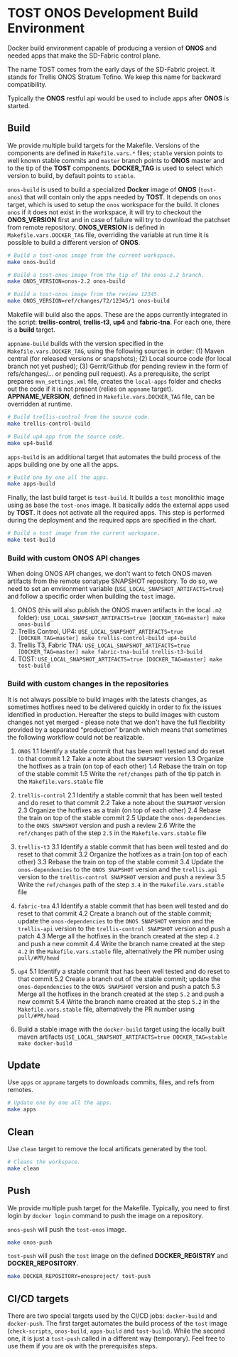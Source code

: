 # TOST ONOS Development Build Environment

Docker build environment capable of producing a version of **ONOS** and needed apps that make the SD-Fabric control plane.

The name TOST comes from the early days of the SD-Fabric project. It stands for Trellis ONOS Stratum Tofino. We keep this name for backward compatibility.

Typically the **ONOS** restful api would be used to include apps after **ONOS** is started.

## Build

We provide multiple build targets for the Makefile. Versions of the components are defined in `Makefile.vars.*` files; `stable` version points to well known stable commits and `master` branch points to **ONOS** master and to the tip of the **TOST** components. **DOCKER_TAG** is used to select which version to build, by default points to `stable`.

`onos-build` is used to build a specialized **Docker** image of **ONOS** (`tost-onos`) that will contain only the apps needed by **TOST**. It depends on `onos` target, which is used to setup the `onos` workspace for the build. It clones `onos` if it does not exist in the workspace, it will try to checkout the **ONOS_VERSION** first and in case of failure will try to download the patchset from remote repository. **ONOS_VERSION** is defined in `Makefile.vars.DOCKER_TAG` file, overriding the variable at run time it is possible to build a different version of **ONOS**.


```sh
# Build a tost-onos image from the current workspace.
make onos-build
```

```sh
# Build a tost-onos image from the tip of the onos-2.2 branch.
make ONOS_VERSION=onos-2.2 onos-build
```

```sh
# Build a tost-onos image from the review 12345.
make ONOS_VERSION=ref/changes/72/12345/1 onos-build
```

Makefile will build also the apps. These are the apps currently integrated in the script: **trellis-control**, **trellis-t3**, **up4** and **fabric-tna**. For each one, there is a **build** target.

`appname-build` builds with the version specified in the `Makefile.vars.DOCKER_TAG`, using the following sources in order: (1) Maven central (for released versions or snapshots); (2) Local source code (for local branch not yet pushed); (3) Gerrit/Github (for pending review in the form of refs/changes/... or pending pull request). As a prerequisite, the script prepares `mvn_settings.xml` file, creates the `local-apps` folder and checks out the code if it is not present (relies on `appname` target). **APPNAME_VERSION**, defined in `Makefile.vars.DOCKER_TAG` file, can be overridden at runtime.


```sh
# Build trellis-control from the source code.
make trellis-control-build
```

```sh
# Build up4 app from the source code.
make up4-build
```

`apps-build` is an additional target that automates the build process of the apps building one by one all the apps.

```sh
# Build one by one all the apps.
make apps-build
```

Finally, the last build target is `tost-build`. It builds a `tost` monolithic image using as base the `tost-onos` image. It basically adds the external apps used by **TOST**. It does not activate all the required apps. This step is performed during the deployment and the required apps are specified in the chart.

```sh
# Build a tost image from the current workspace.
make tost-build
```

### Build with custom ONOS API changes
When doing ONOS API changes, we don't want to fetch ONOS maven artifacts from the
remote sonatype SNAPSHOT repository. To do so, we need to set an environment variable
(`USE_LOCAL_SNAPSHOT_ARTIFACTS=true`) and follow a specific order when building the
`tost` image.

1. ONOS (this will also publish the ONOS maven artifacts in  the local `.m2` folder):
   `USE_LOCAL_SNAPSHOT_ARTIFACTS=true [DOCKER_TAG=master] make onos-build`
2. Trellis Control, UP4:
   `USE_LOCAL_SNAPSHOT_ARTIFACTS=true [DOCKER_TAG=master] make trellis-control-build up4-build`
3. Trellis T3, Fabric TNA:
   `USE_LOCAL_SNAPSHOT_ARTIFACTS=true [DOCKER_TAG=master] make fabric-tna-build trellis-t3-build`
4. TOST:
   `USE_LOCAL_SNAPSHOT_ARTIFACTS=true [DOCKER_TAG=master] make tost-build`

### Build with custom changes in the repositories
It is not always possible to build images with the latests changes, as sometimes hotfixes need to be delivered quickly in order to fix the issues identified in production. Hereafter the steps to build images with custom changes not yet merged - please note that we don't have the full flexibility provided by a separated “production” branch which means that sometimes the following workflow could not be realizable.

1. `ONOS`
1.1 Identify a stable commit that has been well tested and do reset to that commit
1.2 Take a note about the `SNAPSHOT` version
1.3 Organize the hotfixes as a train (on top of each other)
1.4 Rebase the train on top of the stable commit
1.5 Write the `ref/changes` path of the tip patch in the `Makefile.vars.stable` file

2. `trellis-control`
2.1 Identify a stable commit that has been well tested and do reset to that commit
2.2 Take a note about the `SNAPSHOT` version
2.3 Organize the hotfixes as a train (on top of each other)
2.4 Rebase the train on top of the stable commit
2.5 Update the `onos-dependencies` to the `ONOS SNAPSHOT` version and push a review
2.6 Write the `ref/changes` path of the step `2.5` in the `Makefile.vars.stable` file

3. `trellis-t3`
3.1 Identify a stable commit that has been well tested and do reset to that commit
3.2 Organize the hotfixes as a train (on top of each other)
3.3 Rebase the train on top of the stable commit
3.4 Update the `onos-dependencies` to the `ONOS SNAPSHOT` version and the `trellis.api` version to the `trellis-control SNAPSHOT` version and push a review
3.5 Write the `ref/changes` path of the step `3.4` in the `Makefile.vars.stable` file

4. `fabric-tna`
4.1 Identify a stable commit that has been well tested and do reset to that commit
4.2 Create a branch out of the stable commit; update the `onos-dependencies` to the `ONOS SNAPSHOT` version and the `trellis-api` version to the `trellis-control SNAPSHOT` version and push a patch
4.3 Merge all the hotfixes in the branch created at the step `4.2` and push a new commit
4.4 Write the branch name created at the step `4.2` in the `Makefile.vars.stable` file, alternatively the PR number using `pull/#PR/head`

5. `up4`
5.1 Identify a stable commit that has been well tested and do reset to that commit
5.2 Create a branch out of the stable commit; update the `onos-dependencies` to the `ONOS SNAPSHOT` version and push a patch
5.3 Merge all the hotfixes in the branch created at the step `5.2` and push a new commit
5.4 Write the branch name created at the step `5.2` in the `Makefile.vars.stable` file, alternatively the PR number using `pull/#PR/head`

6. Build a stable image with the `docker-build` target using the locally built maven artifacts
    `USE_LOCAL_SNAPSHOT_ARTIFACTS=true DOCKER_TAG=stable make docker-build`

## Update

Use `apps` or `appname` targets to downloads commits, files, and refs from remotes.


```sh
# Update one by one all the apps.
make apps
```

## Clean

Use `clean` target to remove the local artificats generated by the tool.

```sh
# Cleans the workspace.
make clean
```

## Push

We provide multiple push target for the Makefile. Typically, you need to first login by `docker login` command to push the image on a repository.

`onos-push` will push the `tost-onos` image.

```sh
make onos-push
```

`tost-push` will push the `tost` image on the defined **DOCKER_REGISTRY** and **DOCKER_REPOSITORY**.

```sh
make DOCKER_REPOSITORY=onosproject/ tost-push
```

## CI/CD targets

There are two special targets used by the CI/CD jobs: `docker-build` and `docker-push`. The first target automates the build process of the `tost` image (`check-scripts`, `onos-build`, `apps-build` and `tost-build`). While the second one, it is just a `tost-push` called in a different way (temporary). Feel free to use them if you are ok with the prerequisites steps.
